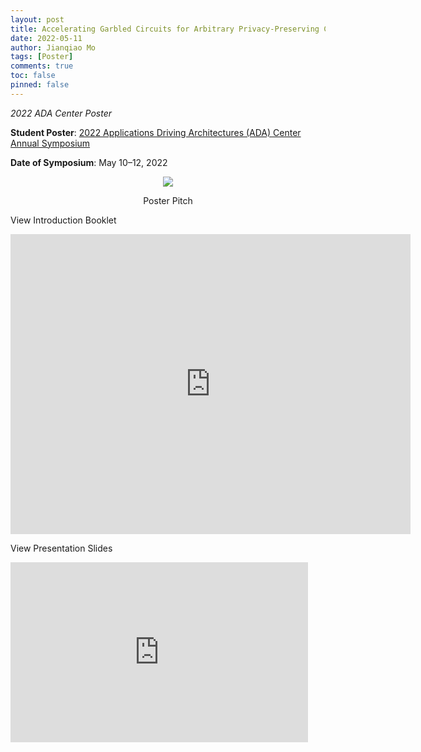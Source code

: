 ```yaml
---
layout: post
title: Accelerating Garbled Circuits for Arbitrary Privacy-Preserving Computation
date: 2022-05-11
author: Jianqiao Mo
tags: [Poster]
comments: true
toc: false
pinned: false
---
```

_2022 ADA Center Poster_

**Student Poster**:
[2022 Applications Driving Architectures (ADA) Center Annual Symposium](https://adacenter.org/symposium2022) 

**Date of Symposium**: May 10–12, 2022


<div align="center">
    <img src="https://raw.githubusercontent.com/jianqiaomo/mywebpage/master/images/HAAC_ada_poster_pitch.JPG"/>
    <p>Poster Pitch</p>
</div>


View Introduction Booklet
<iframe src="https://onedrive.live.com/embed?cid=8795EDCABD3FFEB3&resid=8795EDCABD3FFEB3%21140&authkey=AIj6wKBBsRm_vCM&em=2" width="640" height="480" frameborder="0" scrolling="no"></iframe>


View Presentation Slides
<iframe src="https://onedrive.live.com/embed?cid=8795EDCABD3FFEB3&resid=8795EDCABD3FFEB3%21143&authkey=AOts2HFdg9kTJ9I&em=2" width="476" height="288" frameborder="0" scrolling="no"></iframe>
